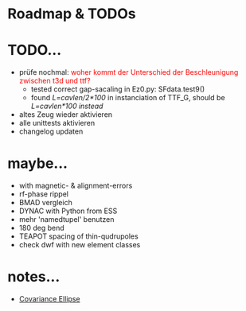# Roadmap & TODOs
# TODO...
* prüfe nochmal: <span style="color:red">woher kommt der Unterschied der Beschleunigung zwischen t3d und ttf?</span> 
  - tested correct gap-sacaling in Ez0.py: SFdata.test9()
  - found *L=cavlen/2\*100* in instanciation of TTF_G, should be *L=cavlen\*100 instead*
* altes Zeug wieder aktivieren
* alle unittests aktivieren
* changelog updaten
# maybe...
* with magnetic- & alignment-errors
* rf-phase rippel
* BMAD vergleich
* DYNAC with Python from ESS
* mehr 'namedtupel' benutzen
* 180 deg bend
* TEAPOT spacing of thin-qudrupoles
* check dwf with new element classes
# notes...
* [Covariance Ellipse](https://carstenschelp.github.io/2018/09/14/Plot_Confidence_Ellipse_001.html)

